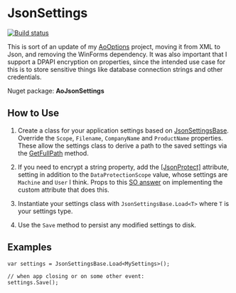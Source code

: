 # JsonSettings

[![Build status](https://ci.appveyor.com/api/projects/status/7rtpqxwoasjes1id?svg=true)](https://ci.appveyor.com/project/adamosoftware/jsonsettings)

This is sort of an update of my [AoOptions](https://github.com/adamosoftware/AoOptions) project, moving it from XML to Json, and removing the WinForms dependency. It was also important that I support a DPAPI encryption on properties, since the intended use case for this is to store sensitive things like database connection strings and other credentials.

Nuget package: **AoJsonSettings**

## How to Use

1. Create a class for your application settings based on [JsonSettingsBase](https://github.com/adamosoftware/JsonSettings/blob/master/JsonSettings/JsonSettingsBase.cs). Override the `Scope`, `Filename`, `CompanyName` and `ProductName` properties. These allow the settings class to derive a path to the saved settings via the [GetFullPath](https://github.com/adamosoftware/JsonSettings/blob/master/JsonSettings/JsonSettingsBase.cs#L50) method.

2. If you need to encrypt a string property, add the [[JsonProtect]](https://github.com/adamosoftware/JsonSettings/blob/master/JsonSettings/JsonProtectAttribute.cs) attribute, setting in addition to the `DataProtectionScope` value, whose settings are `Machine` and `User` I think. Props to this [SO answer](https://stackoverflow.com/a/29240043/2023653) on implementing the custom attribute that does this.

2. Instantiate your settings class with `JsonSettingsBase.Load<T>` where `T` is your settings type.

3. Use the `Save` method to persist any modified settings to disk.

## Examples

```
var settings = JsonSettingsBase.Load<MySettings>();

// when app closing or on some other event:
settings.Save();
```
